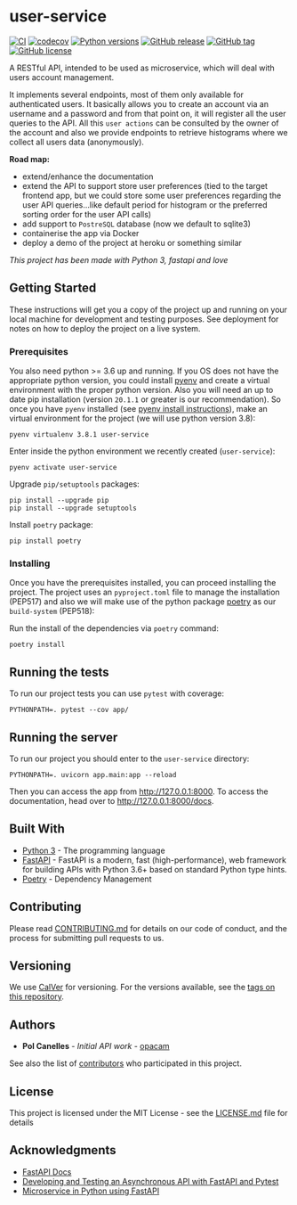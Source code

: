 # user-service

[![CI](https://github.com/opacam/user-service/workflows/CI/badge.svg?branch=develop)](https://github.com/opacam/user-service/actions/)
[![codecov](https://codecov.io/gh/opacam/user-service/branch/develop/graph/badge.svg?token=Mh57rCB7hI)](https://codecov.io/gh/opacam/user-service)
[![Python versions](https://img.shields.io/badge/Python-3.6+-brightgreen.svg?style=flat)](https://www.python.org/downloads/)
[![GitHub release](https://img.shields.io/github/release/opacam/user-service.svg)](https://gitHub.com/opacam/user-service/releases/)
[![GitHub tag](https://img.shields.io/github/tag/opacam/user-service.svg)](https://gitHub.com/opacam/user-service/tags/)
[![GitHub license](https://img.shields.io/github/license/opacam/user-service.svg)](https://github.com/opacam/user-service/blob/master/LICENSE.md)


A RESTful API, intended to be used as microservice, which will deal with
users account management.

It implements several endpoints, most of them only available for
authenticated users. It basically allows you to create an account via an
username and a password and from that point on, it will register all the
user queries to the API. All this `user actions` can be consulted by the
owner of the account and also we provide endpoints to retrieve histograms
where we collect all users data (anonymously).

**Road map:**

- extend/enhance the documentation
- extend the API to support store user preferences (tied to the target
  frontend app, but we could store some user preferences regarding the
  user API queries...like default period for histogram or the preferred
  sorting order for the user API calls)
- add support to `PostreSQL` database (now we default to sqlite3)
- containerise the app via Docker
- deploy a demo of the project at heroku or something similar


*This project has been made with Python 3, fastapi and love*

## Getting Started

These instructions will get you a copy of the project up and running on your
local machine for development and testing purposes. See deployment for notes on
how to deploy the project on a live system.

### Prerequisites

You also need python >= 3.6 up and running. If you OS does not have the
appropriate python version, you could install [pyenv](https://github.com/pyenv/pyenv) 
and create a virtual environment with the proper python version. Also you will
need an up to date pip installation (version `20.1.1` or greater is our
recommendation). So once you have `pyenv` installed
(see [pyenv install instructions](https://github.com/pyenv/pyenv#installation)), 
make an virtual environment for the project (we will use python version 3.8):

```
pyenv virtualenv 3.8.1 user-service
```

Enter inside the python environment we recently created (`user-service`):
```
pyenv activate user-service
```

Upgrade `pip/setuptools` packages:
```
pip install --upgrade pip
pip install --upgrade setuptools
```

Install `poetry` package:
```
pip install poetry
```

### Installing

Once you have the prerequisites installed, you can proceed installing the
project. The project uses an `pyproject.toml` file to manage the installation
(PEP517) and also we will make use of the python package
[poetry](https://github.com/python-poetry/poetry) as our `build-system`
(PEP518):

Run the install of the dependencies via `poetry` command:

```
poetry install
```


## Running the tests

To run our project tests you can use `pytest` with coverage:

```
PYTHONPATH=. pytest --cov app/
```


## Running the server

To run our project you should enter to the `user-service` directory:

```
PYTHONPATH=. uvicorn app.main:app --reload
```

Then you can access the app from http://127.0.0.1:8000. To access the
documentation, head over to http://127.0.0.1:8000/docs.


## Built With

* [Python 3](https://docs.python.org/3/) - The programming language
* [FastAPI](https://fastapi.tiangolo.com/) - FastAPI is a modern, fast (high-performance), web framework for building APIs with Python 3.6+ based on standard Python type hints.
* [Poetry](https://python-poetry.org/docs/) - Dependency Management

## Contributing

Please read [CONTRIBUTING.md](CONTRIBUTING.md) for details on our code of
conduct, and the process for submitting pull requests to us.

## Versioning

We use [CalVer](https://calver.org/) for versioning. For the versions available,
see the [tags on this repository](https://github.com/opacam/user-service/tags).


## Authors

* **Pol Canelles** - *Initial API work* - [opacam](https://github.com/opacam)

See also the list of [contributors](https://github.com/opacam/user-service/contributors)
who participated in this project.

## License

This project is licensed under the MIT License - see the [LICENSE.md](LICENSE.md) file for details

## Acknowledgments

* [FastAPI Docs](https://fastapi.tiangolo.com/)
* [Developing and Testing an Asynchronous API with FastAPI and Pytest](https://testdriven.io/blog/fastapi-crud/)
* [Microservice in Python using FastAPI](https://dev.to/paurakhsharma/microservice-in-python-using-fastapi-24cc)

